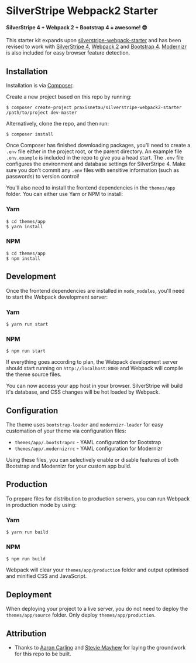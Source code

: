 # SilverStripe Webpack2 Starter

#### SilverStripe 4 + Webpack 2 + Bootstrap 4 = awesome! 😎

This starter kit expands upon
[silverstripe-webpack-starter](https://github.com/unclecheese/silverstripe-webpack-starter) and has been
revised to work with [SilverStripe 4](https://github.com/silverstripe/silverstripe-framework),
[Webpack 2](https://github.com/webpack/webpack) and [Bootstrap 4](https://github.com/twbs/bootstrap).
[Modernizr](https://github.com/modernizr/modernizr) is also included for easy browser feature detection.

## Installation

Installation is via [Composer](https://getcomposer.org).

Create a new project based on this repo by running:

```shell
$ composer create-project praxisnetau/silverstripe-webpack2-starter /path/to/project dev-master
```

Alternatively, clone the repo, and then run:

```shell
$ composer install
```

Once Composer has finished downloading packages, you'll need to create a `.env` file either in the project root, or the
parent directory. An example file `.env.example` is included in the repo to give you a head start. The `.env` file
configures the environment and database settings for SilverStripe 4. Make sure you don't commit any `.env` files with
sensitive information (such as passwords) to version control!

You'll also need to install the frontend dependencies in the `themes/app` folder. You can either use Yarn or NPM to
install:

### Yarn

```shell
$ cd themes/app
$ yarn install
```

### NPM

```shell
$ cd themes/app
$ npm install
```

## Development

Once the frontend dependencies are installed in `node_modules`, you'll need to start the Webpack development server:

### Yarn

```shell
$ yarn run start
```

### NPM

```shell
$ npm run start
```

If everything goes according to plan, the Webpack development server should start running on `http://localhost:8080` and
Webpack will compile the theme source files.

You can now access your app host in your browser. SilverStripe will build it's database, and CSS changes will be hot
loaded by Webpack.

## Configuration

The theme uses `bootstrap-loader` and `modernizr-loader` for easy customation of your theme via configuration files:

* `themes/app/.bootstraprc` - YAML configuration for Bootstrap
* `themes/app/.modernizrrc` - YAML configuration for Modernizr

Using these files, you can selectively enable or disable features of both Bootstrap and Modernizr for your custom app
build.

## Production

To prepare files for distribution to production servers, you can run Webpack in production mode by using:

### Yarn

```shell
$ yarn run build
```

### NPM

```shell
$ npm run build
```

Webpack will clear your `themes/app/production` folder and output optimised and minified CSS and JavaScript.

## Deployment

When deploying your project to a live server, you do not need to deploy the `themes/app/source` folder. Only deploy
`themes/app/production`.

## Attribution

* Thanks to [Aaron Carlino](https://github.com/unclecheese) and [Stevie Mayhew](https://github.com/stevie-mayhew) for
laying the groundwork for this repo to be built.

